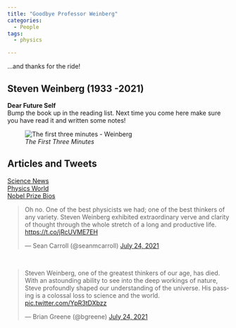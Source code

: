 ```yaml
---
title: "Goodbye Professor Weinberg"
categories:
  - People
tags:
  - physics

---
```


...and thanks for the ride!

## Steven Weinberg (1933 -2021)

<p class="notice--warning"><strong>Dear Future Self</strong><br>Bump the book up in the reading list. Next time you come here make sure you have read it and written some notes!</p>

<figure style="width: 400px">
<!-- class="align-left"> -->
<img alt="The first three minutes - Weinberg" src="{{ site.baseurl }}/assets/covers/weinberg-tftm.jpg">
              <figcaption><em>The First Three Minutes</em></figcaption>
</figure>

## Articles and Tweets

<a href="https://www.sciencenews.org/article/steven-weinberg-death-physics-electromagnetism-standard-model" target="_blank">Science News</a><br>
<a href="https://physicsworld.com/a/us-nobel-prize-winning-physicist-steven-weinberg-dies-aged-88/" target="_blank">Physics World</a><br>
<a href="https://www.nobelprize.org/prizes/physics/1979/weinberg/biographical/" target="_blank">Nobel Prize Bios</a><br>

<blockquote class="twitter-tweet"><p lang="en" dir="ltr">Oh no. One of the best physicists we had; one of the best thinkers of any variety. Steven Weinberg exhibited extraordinary verve and clarity of thought through the whole stretch of a long and productive life. <a href="https://t.co/jRcUVME7EH">https://t.co/jRcUVME7EH</a></p>&mdash; Sean Carroll (@seanmcarroll) <a href="https://twitter.com/seanmcarroll/status/1418804903871356930?ref_src=twsrc%5Etfw">July 24, 2021</a></blockquote> <script async src="https://platform.twitter.com/widgets.js" charset="utf-8"></script>

<br>
<blockquote class="twitter-tweet"><p lang="en" dir="ltr">Steven Weinberg, one of the greatest thinkers of our age, has died. With an astounding ability to see into the deep workings of nature, Steve profoundly shaped our understanding of the universe. His passing is a colossal loss to science and the world. <a href="https://t.co/YpR3tDXbzz">pic.twitter.com/YpR3tDXbzz</a></p>&mdash; Brian Greene (@bgreene) <a href="https://twitter.com/bgreene/status/1418962946378567687?ref_src=twsrc%5Etfw">July 24, 2021</a></blockquote> <script async src="https://platform.twitter.com/widgets.js" charset="utf-8"></script>

